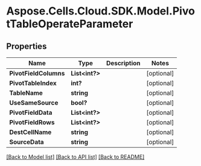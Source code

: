 # Aspose.Cells.Cloud.SDK.Model.PivotTableOperateParameter
## Properties

Name | Type | Description | Notes
------------ | ------------- | ------------- | -------------
**PivotFieldColumns** | **List&lt;int?&gt;** |  | [optional] 
**PivotTableIndex** | **int?** |  | [optional] 
**TableName** | **string** |  | [optional] 
**UseSameSource** | **bool?** |  | [optional] 
**PivotFieldData** | **List&lt;int?&gt;** |  | [optional] 
**PivotFieldRows** | **List&lt;int?&gt;** |  | [optional] 
**DestCellName** | **string** |  | [optional] 
**SourceData** | **string** |  | [optional] 

[[Back to Model list]](../README.md#documentation-for-models) [[Back to API list]](../README.md#documentation-for-api-endpoints) [[Back to README]](../README.md)

